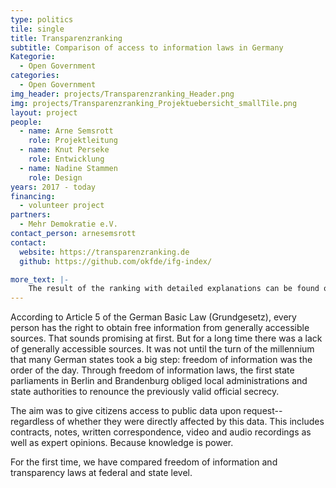 ```yaml
---
type: politics
tile: single
title: Transparenzranking
subtitle: Comparison of access to information laws in Germany
Kategorie:
  - Open Government
categories:
  - Open Government
img_header: projects/Transparenzranking_Header.png
img: projects/Transparenzranking_Projektuebersicht_smallTile.png
layout: project
people:
  - name: Arne Semsrott
    role: Projektleitung
  - name: Knut Perseke
    role: Entwicklung
  - name: Nadine Stammen
    role: Design
years: 2017 - today
financing:
  - volunteer project
partners:
  - Mehr Demokratie e.V.
contact_person: arnesemsrott
contact:
  website: https://transparenzranking.de
  github: https://github.com/okfde/ifg-index/

more_text: |-
    The result of the ranking with detailed explanations can be found on the  <a href="https://transparenzranking.de">website</a> [in German].
---
```

According to Article 5 of the German Basic Law (Grundgesetz), every person has the right to obtain free information from generally accessible sources. That sounds promising at first. But for a long time there was a lack of generally accessible sources. It was not until the turn of the millennium that many German states took a big step: freedom of information was the order of the day. Through freedom of information laws, the first state parliaments in Berlin and Brandenburg obliged local administrations and state authorities to renounce the previously valid official secrecy.

The aim was to give citizens access to public data upon request--regardless of whether they were directly affected by this data. This includes contracts, notes, written correspondence, video and audio recordings as well as expert opinions. Because knowledge is power.

For the first time, we have compared freedom of information and transparency laws at federal and state level.
